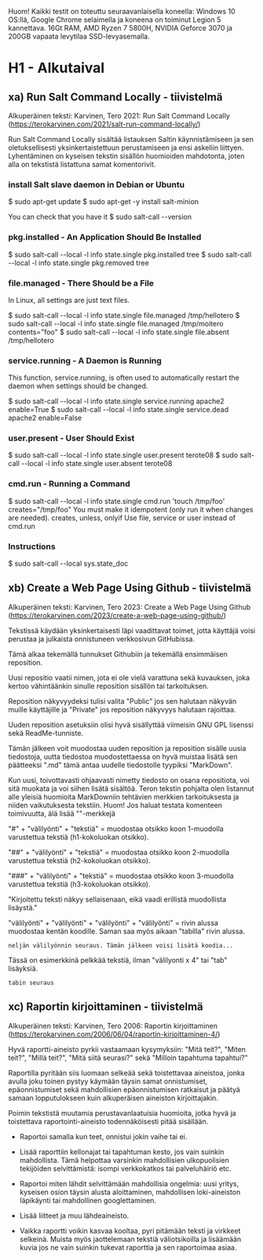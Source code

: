 Huom! Kaikki testit on toteuttu seuraavanlaisella koneella: Windows 10 OS:llä, Google Chrome selaimella ja koneena on toiminut Legion 5 kannettava. 16Gt RAM, AMD Ryzen 7 5800H, NVIDIA Geforce 3070 ja 200GB vapaata levytilaa SSD-levyasemalla.

# H1 - Alkutaival

## xa) Run Salt Command Locally - tiivistelmä
Alkuperäinen teksti: Karvinen, Tero 2021: Run Salt Command Locally (https://terokarvinen.com/2021/salt-run-command-locally/)

Run Salt Command Locally sisältää listauksen Saltin käynnistämiseen ja sen oletuksellisesti yksinkertaistettuun perustamiseen ja ensi askeliin liittyen.
Lyhentäminen on kyseisen tekstin sisällön huomioiden mahdotonta, joten alla on tekstistä listattuna samat komentorivit.

### install Salt slave daemon in Debian or Ubuntu

$ sudo apt-get update
$ sudo apt-get -y install salt-minion

You can check that you have it
$ sudo salt-call --version

### pkg.installed - An Application Should Be Installed
$ sudo salt-call --local -l info state.single pkg.installed tree
$ sudo salt-call --local -l info state.single pkg.removed tree

### file.managed - There Should be a File
In Linux, all settings are just text files.

$ sudo salt-call --local -l info state.single file.managed /tmp/hellotero
$ sudo salt-call --local -l info state.single file.managed /tmp/moitero contents="foo"
$ sudo salt-call --local -l info state.single file.absent /tmp/hellotero

### service.running - A Daemon is Running
This function, service.running, is often used to automatically restart the daemon when settings should be changed.

$ sudo salt-call --local -l info state.single service.running apache2 enable=True
$ sudo salt-call --local -l info state.single service.dead apache2 enable=False

### user.present - User Should Exist
$ sudo salt-call --local -l info state.single user.present terote08
$ sudo salt-call --local -l info state.single user.absent terote08

### cmd.run - Running a Command
$ sudo salt-call --local -l info state.single cmd.run 'touch /tmp/foo' creates="/tmp/foo"
You must make it idempotent (only run it when changes are needed).
creates, unless, onlyif
Use file, service or user instead of cmd.run

### Instructions
$ sudo salt-call --local sys.state_doc


## xb) Create a Web Page Using Github - tiivistelmä
Alkuperäinen teksti: Karvinen, Tero 2023: Create a Web Page Using Github (https://terokarvinen.com/2023/create-a-web-page-using-github/)

Tekstissä käydään yksinkertaisesti läpi vaadittavat toimet, jotta käyttäjä voisi perustaa ja julkaista onnistuneen verkkosivun GitHubissa.

Tämä alkaa tekemällä tunnukset Githubiin ja tekemällä ensimmäisen reposition.

Uusi repositio vaatii nimen, jota ei ole vielä varattuna sekä kuvauksen, joka kertoo vähintäänkin sinulle reposition sisällön tai tarkoituksen.

Reposition näkyvyydeksi tulisi valita "Public" jos sen halutaan näkyvän muille käyttäjille ja "Private" jos reposition näkyvyys halutaan rajoittaa.

Uuden reposition asetuksiin olisi hyvä sisällyttää viimeisin GNU GPL lisenssi sekä ReadMe-tunniste.

Tämän jälkeen voit muodostaa uuden reposition ja reposition sisälle uusia tiedostoja, uutta tiedostoa muodostettaessa on hyvä muistaa lisätä sen päätteeksi ".md" tämä antaa uudelle tiedostolle tyypiksi "MarkDown".

Kun uusi, toivottavasti ohjaavasti nimetty tiedosto on osana repositiota, voi sitä muokata ja voi siihen lisätä sisältöä.
Teron tekstin pohjalta olen listannut alle yleisiä huomioita MarkDowniin tehtävien merkkien tarkoituksesta ja niiden vaikutuksesta tekstiin. Huom! Jos haluat testata komenteen toimivuutta, älä lisää ""-merkkejä

"#" + "välilyönti" + "tekstiä" = muodostaa otsikko koon 1-muodolla varustettua tekstiä (h1-kokoluokan otsikko).

"##" + "välilyönti" + "tekstiä" = muodostaa otsikko koon 2-muodolla varustettua tekstiä (h2-kokoluokan otsikko).

"###" + "välilyönti" + "tekstiä" = muodostaa otsikko koon 3-muodolla varustettua tekstiä (h3-kokoluokan otsikko).

"Kirjoitettu teksti näkyy sellaisenaan, eikä vaadi erillistä muodollista lisäystä."

"välilyönti" + "välilyönti" + "välilyönti" + "välilyönti" = rivin alussa muodostaa kentän koodille. Saman saa myös aikaan "tabilla" rivin alussa.

    neljän välilyönnin seuraus. Tämän jälkeen voisi lisätä koodia... 
    
Tässä on esimerkkinä pelkkää tekstiä, ilman "välilyonti x 4" tai "tab" lisäyksiä.

    tabin seuraus


## xc) Raportin kirjoittaminen - tiivistelmä
Alkuperäinen teksti: Karvinen, Tero 2006: Raportin kirjoittaminen (https://terokarvinen.com/2006/06/04/raportin-kirjoittaminen-4/)

Hyvä raportti-aineisto pyrkii vastaamaan kysymyksiin: "Mitä teit?", "Miten teit?", "Millä teit?", "Mitä siitä seurasi?" sekä "Milloin tapahtuma tapahtui?"

Raportilla pyritään siis luomaan selkeää sekä toistettavaa aineistoa, jonka avulla joku toinen pystyy käymään täysin samat onnistumiset, epäonnistumiset sekä mahdollisien epäonnistumisen ratkaisut ja päätyä samaan lopputulokseen kuin alkuperäisen aineiston kirjoittajakin.

Poimin tekstistä muutamia perustavanlaatuisia huomioita, jotka hyvä ja toistettava raportointi-aineisto todennäköisesti pitää sisällään.

- Raportoi samalla kun teet, onnistui jokin vaihe tai ei.
- Lisää raporttiin kellonajat tai tapahtuman kesto, jos vain suinkin mahdollista. Tämä helpottaa varsinkin mahdollisien ulkopuolisien tekijöiden selvittämistä: isompi verkkokatkos tai palveluhäiriö etc.
- Raportoi miten lähdit selvittämään mahdollisia ongelmia: uusi yritys, kyseisen osion täysin alusta aloittaminen, mahdollisen loki-aineiston läpikäynti tai mahdollinen googlettaminen.

- Lisää liitteet ja muu lähdeaineisto.

- Vaikka raportti voikin kasvaa kooltaa, pyri pitämään teksti ja virkkeet selkeinä. Muista myös jaottelemaan tekstiä väliotsikoilla ja lisäämään kuvia jos ne vain suinkin tukevat raporttia ja sen raportoimaa asiaa.

